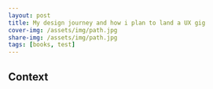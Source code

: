 ```yaml
---
layout: post
title: My design journey and how i plan to land a UX gig
cover-img: /assets/img/path.jpg
share-img: /assets/img/path.jpg
tags: [books, test]
---
```


## Context
